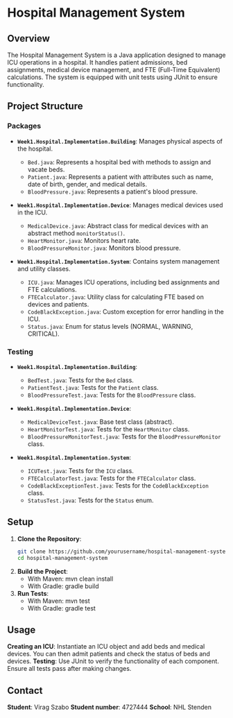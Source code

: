 # Hospital Management System

## Overview
The Hospital Management System is a Java application designed to manage ICU operations in a hospital. It handles patient admissions, bed assignments, medical device management, and FTE (Full-Time Equivalent) calculations. The system is equipped with unit tests using JUnit to ensure functionality.

## Project Structure
### Packages
- **`Week1.Hospital.Implementation.Building`**: Manages physical aspects of the hospital.
    - `Bed.java`: Represents a hospital bed with methods to assign and vacate beds.
    - `Patient.java`: Represents a patient with attributes such as name, date of birth, gender, and medical details.
    - `BloodPressure.java`: Represents a patient's blood pressure.

- **`Week1.Hospital.Implementation.Device`**: Manages medical devices used in the ICU.
    - `MedicalDevice.java`: Abstract class for medical devices with an abstract method `monitorStatus()`.
    - `HeartMonitor.java`: Monitors heart rate.
    - `BloodPressureMonitor.java`: Monitors blood pressure.

- **`Week1.Hospital.Implementation.System`**: Contains system management and utility classes.
    - `ICU.java`: Manages ICU operations, including bed assignments and FTE calculations.
    - `FTECalculator.java`: Utility class for calculating FTE based on devices and patients.
    - `CodeBlackException.java`: Custom exception for error handling in the ICU.
    - `Status.java`: Enum for status levels (NORMAL, WARNING, CRITICAL).

### Testing
- **`Week1.Hospital.Implementation.Building`**:
    - `BedTest.java`: Tests for the `Bed` class.
    - `PatientTest.java`: Tests for the `Patient` class.
    - `BloodPressureTest.java`: Tests for the `BloodPressure` class.

- **`Week1.Hospital.Implementation.Device`**:
    - `MedicalDeviceTest.java`: Base test class (abstract).
    - `HeartMonitorTest.java`: Tests for the `HeartMonitor` class.
    - `BloodPressureMonitorTest.java`: Tests for the `BloodPressureMonitor` class.

- **`Week1.Hospital.Implementation.System`**:
    - `ICUTest.java`: Tests for the `ICU` class.
    - `FTECalculatorTest.java`: Tests for the `FTECalculator` class.
    - `CodeBlackExceptionTest.java`: Tests for the `CodeBlackException` class.
    - `StatusTest.java`: Tests for the `Status` enum.

## Setup
1. **Clone the Repository**:
   ```bash
   git clone https://github.com/yourusername/hospital-management-system.git
   cd hospital-management-system
2. **Build the Project**:
    - With Maven: mvn clean install
    - With Gradle: gradle build
3. **Run Tests**:
    - With Maven: mvn test
    - With Gradle: gradle test

## Usage
**Creating an ICU**: 
Instantiate an ICU object and add beds and medical devices. 
You can then admit patients and check the status of beds and devices.
**Testing**: 
Use JUnit to verify the functionality of each component. 
Ensure all tests pass after making changes.

## Contact
**Student**: Virag Szabo
**Student number**: 4727444
**School**: NHL Stenden
